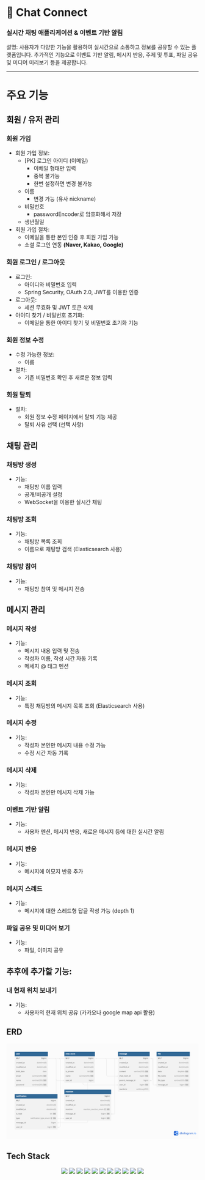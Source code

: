 # 💬 Chat Connect
### 실시간 채팅 애플리케이션 & 이벤트 기반 알림

설명: 사용자가 다양한 기능을 활용하여 실시간으로 소통하고 정보를 공유할 수 있는 플랫폼입니다.
추가적인 기능으로 이벤트 기반 알림, 메시지 반응, 주제 및 투표, 파일 공유 및 미디어 미리보기 등을 제공합니다.

----
# 주요 기능
## 회원 / 유저 관리
### 회원 가입
- 회원 가입 정보:
    - [PK] 로그인 아이디 (이메일)
        - 이베일 형태만 입력
        - 중복 불가능
        - 한번 설정하면 변경 불가능
    - 이름
        - 변경 가능 (유사 nickname)
    - 비밀번호
        - passwordEncoder로 암호화해서 저장
    - 생년월일
- 회원 가입 절차:
    - 이메일을 통한 본인 인증 후 회원 가입 가능
    - 소셜 로그인 연동 <b>(Naver, Kakao, Google)</b>

### 회원 로그인 / 로그아웃
- 로그인:
    - 아이디와 비밀번호 입력
    - Spring Security, OAuth 2.0, JWT를 이용한 인증
- 로그아웃:
    - 세션 무효화 및 JWT 토큰 삭제
- 아이디 찾기 / 비밀번호 초기화:
    - 이메일을 통한 아이디 찾기 및 비밀번호 초기화 기능
### 회원 정보 수정
- 수정 가능한 정보:
    - 이름
- 절차:
    - 기존 비밀번호 확인 후 새로운 정보 입력
### 회원 탈퇴
- 절차:
    - 회원 정보 수정 페이지에서 탈퇴 기능 제공
    - 탈퇴 사유 선택 (선택 사항)
## 채팅 관리
### 채팅방 생성
- 기능:
    - 채팅방 이름 입력
    - 공개/비공개 설정
    - WebSocket을 이용한 실시간 채팅
### 채팅방 조회
- 기능:
    - 채팅방 목록 조회
    - 이름으로 채팅방 검색 (Elasticsearch 사용)
### 채팅방 참여
- 기능:
    - 채팅방 참여 및 메시지 전송
## 메시지 관리
### 메시지 작성
- 기능:
    - 메시지 내용 입력 및 전송
    - 작성자 이름, 작성 시간 자동 기록
    - 메세지 @ 태그 멘션

### 메시지 조회
- 기능:
    - 특정 채팅방의 메시지 목록 조회 (Elasticsearch 사용)

### 메시지 수정
- 기능:
    - 작성자 본인만 메시지 내용 수정 가능
    - 수정 시간 자동 기록

### 메시지 삭제
- 기능:
    - 작성자 본인만 메시지 삭제 가능

### 이벤트 기반 알림
- 기능:
    - 사용자 멘션, 메시지 반응, 새로운 메시지 등에 대한 실시간 알림

### 메시지 반응
- 기능:
    - 메시지에 이모지 반응 추가

### 메시지 스레드
- 기능:
    - 메시지에 대한 스레드형 답글 작성 가능 (depth 1)

### 파일 공유 및 미디어 보기
- 기능:
    - 파일, 이미지 공유

## 추후에 추가할 기능:
### 내 현재 위치 보내기
- 기능:
    - 사용자의 현재 위치 공유 (카카오나 google map api 활용)

## ERD
<img src="png/ERD.png">

## Tech Stack
<div align="center">
  <img src="https://img.shields.io/badge/java-007396?style=for-the-badge&logo=java&logoColor=white">
  <img src="https://img.shields.io/badge/spring-6DB33F?style=for-the-badge&logo=spring&logoColor=white">
  <img src="https://img.shields.io/badge/mariadb-003545?style=for-the-badge&logo=mariadb&logoColor=white">
  <img src="https://img.shields.io/badge/git-F05032?style=for-the-badge&logo=git&logoColor=white">
  <img src="https://img.shields.io/badge/WebSocket-000000?style=for-the-badge&logo=websocket&logoColor=white">
  <img src="https://img.shields.io/badge/OAuth_2.0-3C3C3D?style=for-the-badge&logo=oauth&logoColor=white">
  <img src="https://img.shields.io/badge/JWT-000000?style=for-the-badge&logo=jwt&logoColor=white">
  <img src="https://img.shields.io/badge/redis-DC382D?style=for-the-badge&logo=redis&logoColor=white">
  <img src="https://img.shields.io/badge/elasticsearch-005571?style=for-the-badge&logo=elasticsearch&logoColor=white">
  <img src="https://img.shields.io/badge/mailgun-FF0000?style=for-the-badge&logo=mailgun&logoColor=white">
  <img src="https://img.shields.io/badge/Spring Security-6DB33F?style=for-the-badge&logo=Spring Security&logoColor=white">
</div>
